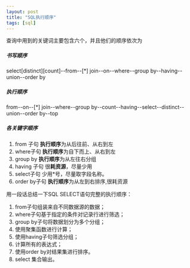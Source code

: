 ```yaml
---
layout: post
title: "SQL执行顺序"
tags: [sql]
---
```


查询中用到的关键词主要包含六个，并且他们的顺序依次为
##### 书写顺序
select\[distinct]\[count]--from--\[\*] join--on--where--group by--having--union--order by
##### 执行顺序
from--on--\[\*] join--where--group by--count--having--select--distinct--union--order by--top
<!--excerpt-->
##### 各关键字顺序
1. from 子句
**执行顺序**为从后往前、从右到左
2. where子句
**执行顺序**为自下而上、从右到左
3. group by
**执行顺序**为从左往右分组
4. having 子句
很**耗资源**，尽量少用
5. select子句
少用\*号，尽量取字段名称。
6. order by子句
**执行顺序**为从左到右排序,很耗资源

用一段话总结一下SQL SELECT语句完整的执行顺序：
1. from子句组装来自不同数据源的数据；
2. where子句基于指定的条件对记录行进行筛选；
3. group by子句将数据划分为多个分组；
4. 使用聚集函数进行计算；
5. 使用having子句筛选分组；
6. 计算所有的表达式；
7. 使用order by对结果集进行排序。
8. select 集合输出。
